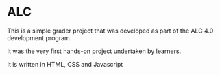 # ALC
This is a simple grader project that was developed as part of the ALC 4.0 development program.

It was the very first hands-on project undertaken by learners.

It is written in HTML, CSS and Javascript
